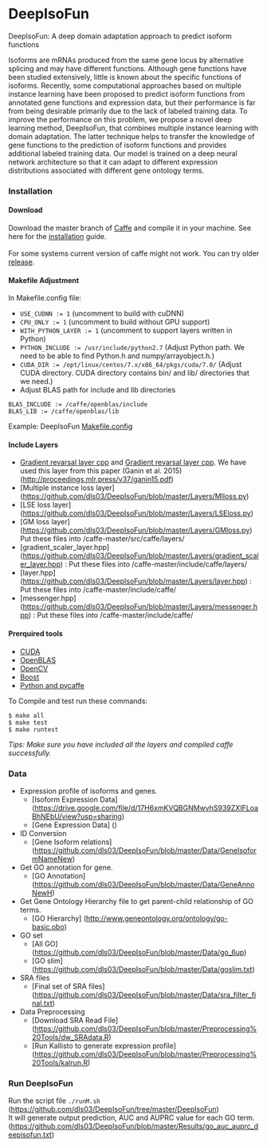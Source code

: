 # DeepIsoFun

DeepIsoFun: A deep domain adaptation approach to predict isoform functions

Isoforms are mRNAs produced from the same gene locus by alternative splicing and may have different functions. Although gene functions have been studied extensively, little is known about the specific functions of isoforms. Recently, some computational approaches based on multiple instance learning have been proposed to predict isoform functions from annotated gene functions and expression data, but their performance is far from being desirable primarily due to the lack of labeled training data. To improve the performance on this problem, we propose a novel deep learning method, DeepIsoFun, that combines multiple instance learning with domain adaptation. The latter technique helps to transfer the knowledge of gene functions to the prediction of isoform functions and provides additional labeled training data. Our model is trained on a deep neural network architecture so that it can adapt to different expression distributions associated with different gene ontology terms.


### Installation

#### Download
Download the master branch of [Caffe](http://caffe.berkeleyvision.org/) and compile it in your machine. See here for the [installation](http://caffe.berkeleyvision.org/installation.html) guide. </br>  
For some systems current version of caffe might not work. You can try older [release](https://github.com/BVLC/caffe/releases).

#### Makefile Adjustment
In Makefile.config file:</br>
- `USE_CUDNN := 1` (uncomment to build with cuDNN) </br>
- `CPU_ONLY := 1` (uncomment to build without GPU support) </br>
- `WITH_PYTHON_LAYER := 1` (uncomment to support layers written in Python) </br>
- `PYTHON_INCLUDE := /usr/include/python2.7` (Adjust Python path. We need to be able to find Python.h and numpy/arrayobject.h.) </br>
- `CUDA_DIR := /opt/linux/centos/7.x/x86_64/pkgs/cuda/7.0/` (Adjust CUDA directory. CUDA directory contains bin/ and lib/ directories that we need.) </br>
- Adjust BLAS path for include and lib directories </br>
```
BLAS_INCLUDE := /caffe/openblas/include
BLAS_LIB := /caffe/openblas/lib
```

Example: DeepIsoFun [Makefile.config]()

#### Include Layers
- [Gradient revarsal layer cpp](https://github.com/ddtm/caffe/blob/grl/src/caffe/layers/gradient_scaler_layer.cpp) and 
[Gradient revarsal layer cpp](https://github.com/ddtm/caffe/blob/grl/src/caffe/layers/gradient_scaler_layer.cu).
 We have used this layer from this paper (Ganin et al. 2015)(http://proceedings.mlr.press/v37/ganin15.pdf) </br>
- [Multiple instance loss layer] (https://github.com/dls03/DeepIsoFun/blob/master/Layers/MIloss.py) </br>
- [LSE loss layer] (https://github.com/dls03/DeepIsoFun/blob/master/Layers/LSEloss.py) </br>
- [GM loss layer] (https://github.com/dls03/DeepIsoFun/blob/master/Layers/GMloss.py) </br>
Put these files into /caffe-master/src/caffe/layers/ </br>
- [gradient_scaler_layer.hpp] (https://github.com/dls03/DeepIsoFun/blob/master/Layers/gradient_scaler_layer.hpp) : Put these files into /caffe-master/include/caffe/layers/</br>
- [layer.hpp] (https://github.com/dls03/DeepIsoFun/blob/master/Layers/layer.hpp) : Put these files into /caffe-master/include/caffe/</br>
- [messenger.hpp] (https://github.com/dls03/DeepIsoFun/blob/master/Layers/messenger.hpp) : Put these files into /caffe-master/include/caffe/ </br>

#### Prerquired tools
- [CUDA](https://developer.nvidia.com/cuda-zone) </br> 
- [OpenBLAS](http://www.openblas.net/) </br> 
- [OpenCV](https://opencv.org/) </br> 
- [Boost](https://www.boost.org/) </br> 
- [Python and pycaffe](http://caffe.berkeleyvision.org/tutorial/interfaces.html) </br>  

To Compile and test run these commands:
```
$ make all
$ make test 
$ make runtest
```

*Tips: Make sure you have included all the layers and compiled caffe successfully.*  

### Data
- Expression profile of isoforms and genes.</br>
	- [Isoform Expression Data] (https://drive.google.com/file/d/17H6xmKVQBGNMwvhS939ZXIFLoaBhNEbU/view?usp=sharing)
	- [Gene Expression Data] ()
- ID Conversion 
	- [Gene Isoform relations] (https://github.com/dls03/DeepIsoFun/blob/master/Data/GeneIsoformNameNew) 
- Get GO annotation for gene. </br>
	- [GO Annotation] (https://github.com/dls03/DeepIsoFun/blob/master/Data/GeneAnnoNewH)
- Get Gene Ontology Hierarchy file to get parent-child relationship of GO terms. </br>
	- [GO Hierarchy] (http://www.geneontology.org/ontology/go-basic.obo)
- GO set </br>
	- [All GO] (https://github.com/dls03/DeepIsoFun/blob/master/Data/go_6up)
	- [GO slim] (https://github.com/dls03/DeepIsoFun/blob/master/Data/goslim.txt)
- SRA files 
	- [Final set of SRA files] (https://github.com/dls03/DeepIsoFun/blob/master/Data/sra_filter_final.txt)
- Data Preprocessing
	- [Download SRA Read File] (https://github.com/dls03/DeepIsoFun/blob/master/Preprocessing%20Tools/dw_SRAdata.R)
	- [Run Kallisto to generate expression profile] (https://github.com/dls03/DeepIsoFun/blob/master/Preprocessing%20Tools/kalrun.R)
	
### Run DeepIsoFun
Run the script file `./runM.sh` (https://github.com/dls03/DeepIsoFun/tree/master/DeepIsoFun) </br>
It will generate output prediction, AUC and AUPRC value for each GO term. (https://github.com/dls03/DeepIsoFun/blob/master/Results/go_auc_auprc_deepisofun.txt) 




